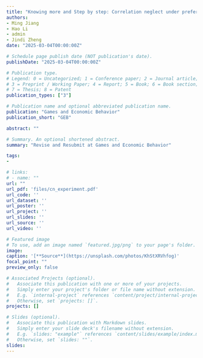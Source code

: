 ```yaml
---
title: "Knowing more and Step by step: Correlation neglect under preference uncertainty in centralized school choices" 
authors:
- Ming Jiang
- Hao Li
- admin
- Jindi Zheng 
date: "2025-03-04T00:00:00Z"

# Schedule page publish date (NOT publication's date).
publishDate: "2025-03-04T00:00:00Z"

# Publication type.
# Legend: 0 = Uncategorized; 1 = Conference paper; 2 = Journal article;
# 3 = Preprint / Working Paper; 4 = Report; 5 = Book; 6 = Book section;
# 7 = Thesis; 8 = Patent
publication_types: ["3"]

# Publication name and optional abbreviated publication name.
publication: "Games and Economic Behavior"
publication_short: "GEB"

abstract: ""

# Summary. An optional shortened abstract.
summary: "Revise and Resubmit at Games and Economic Behavior"

tags:
- 

# links:
# - name: ""
url: ""
url_pdf: 'files/cn_experiment.pdf'
url_code: ''
url_dataset: ''
url_poster: ''
url_project: ''
url_slides: ''
url_source: ''
url_video: ''

# Featured image
# To use, add an image named `featured.jpg/png` to your page's folder.
image:
caption: '[**Source**](https://unsplash.com/photos/KhStXRVhfog)'
focal_point: ""
preview_only: false

# Associated Projects (optional).
#   Associate this publication with one or more of your projects.
#   Simply enter your project's folder or file name without extension.
#   E.g. `internal-project` references `content/project/internal-project/index.md`.
#   Otherwise, set `projects: []`.
projects: []

# Slides (optional).
#   Associate this publication with Markdown slides.
#   Simply enter your slide deck's filename without extension.
#   E.g. `slides: "example"` references `content/slides/example/index.md`.
#   Otherwise, set `slides: ""`.
slides:
---
```

